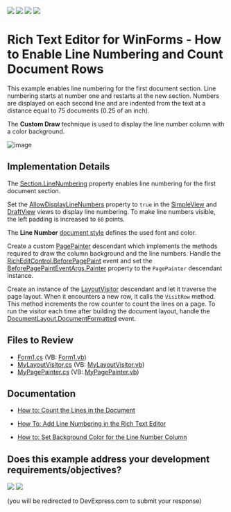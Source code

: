 <!-- default badges list -->
![](https://img.shields.io/endpoint?url=https://codecentral.devexpress.com/api/v1/VersionRange/128610217/24.2.1%2B)
[![](https://img.shields.io/badge/Open_in_DevExpress_Support_Center-FF7200?style=flat-square&logo=DevExpress&logoColor=white)](https://supportcenter.devexpress.com/ticket/details/T531470)
[![](https://img.shields.io/badge/📖_How_to_use_DevExpress_Examples-e9f6fc?style=flat-square)](https://docs.devexpress.com/GeneralInformation/403183)
[![](https://img.shields.io/badge/💬_Leave_Feedback-feecdd?style=flat-square)](#does-this-example-address-your-development-requirementsobjectives)
<!-- default badges end -->

# Rich Text Editor for WinForms - How to Enable Line Numbering and Count Document Rows

This example enables line numbering for the first document section. Line numbering starts at number one and restarts at the new section. Numbers are displayed on each second line and are indented from the text at a distance equal to 75 documents (0.25 of an inch).

The **Custom Draw** technique is used to display the line number column with a color background.

![image](./media/64f72e52-60cd-11e7-80c0-00155d624807.png)

## Implementation Details

The [Section.LineNumbering](https://docs.devexpress.com/OfficeFileAPI/DevExpress.XtraRichEdit.API.Native.Section.LineNumbering) property enables line numbering for the first document section.

Set the [AllowDisplayLineNumbers](https://docs.devexpress.com/OfficeFileAPI/DevExpress.XtraRichEdit.RichEditView.AllowDisplayLineNumbers) property to `true` in the [SimpleView](https://docs.devexpress.com/OfficeFileAPI/DevExpress.XtraRichEdit.SimpleView) and [DraftView](https://docs.devexpress.com/OfficeFileAPI/DevExpress.XtraRichEdit.DraftView) views to display line numbering. To make line numbers visible, the left padding is increased to `60` points.

The **Line Number** [document style](https://docs.devexpress.com/WindowsForms/117433/controls-and-libraries/rich-text-editor/text-formatting#document-styles) defines the used font and color.

Create a custom [PagePainter](https://docs.devexpress.com/OfficeFileAPI/DevExpress.XtraRichEdit.API.Layout.PagePainter) descendant which implements the methods required to draw the column background and the line numbers. Handle the [RichEditControl.BeforePagePaint](https://docs.devexpress.com/WindowsForms/DevExpress.XtraRichEdit.RichEditControl.BeforePagePaint) event and set the [BeforePagePaintEventArgs.Painter](https://docs.devexpress.com/OfficeFileAPI/DevExpress.XtraRichEdit.BeforePagePaintEventArgs.Painter) property to the `PagePainter` descendant instance.

Create an instance of the [LayoutVisitor](https://docs.devexpress.com/OfficeFileAPI/DevExpress.XtraRichEdit.API.Layout.LayoutVisitor) descendant and let it traverse the page layout. When it encounters a new row, it calls the `VisitRow` method. This method increments the row counter to count the lines on a page. To run the visitor each time after building the document layout, handle the [DocumentLayout.DocumentFormatted](https://docs.devexpress.com/OfficeFileAPI/DevExpress.XtraRichEdit.API.Layout.DocumentLayout.DocumentFormatted) event.

## Files to Review

* [Form1.cs](./CS/LineNumberingExample/Form1.cs) (VB: [Form1.vb](./VB/LineNumberingExample/Form1.vb))
* [MyLayoutVisitor.cs](./CS/LineNumberingExample/MyLayoutVisitor.cs) (VB: [MyLayoutVisitor.vb](./VB/LineNumberingExample/MyLayoutVisitor.vb))
* [MyPagePainter.cs](./CS/LineNumberingExample/MyPagePainter.cs) (VB: [MyPagePainter.vb](./VB/LineNumberingExample/MyPagePainter.vb))

## Documentation

* [How to: Count the Lines in the Document](https://docs.devexpress.com/WindowsForms/118972/controls-and-libraries/rich-text-editor/examples/layout/how-to-count-the-lines-in-the-document)

* [How To: Add Line Numbering in the Rich Text Editor](https://docs.devexpress.com/WindowsForms/116613/controls-and-libraries/rich-text-editor/examples/layout/how-to-add-line-numbering)
* [How to: Set Background Color for the Line Number Column](https://docs.devexpress.com/WindowsForms/118971/controls-and-libraries/rich-text-editor/examples/layout/how-to-set-background-color-for-the-line-number-column)
<!-- feedback -->
## Does this example address your development requirements/objectives?

[<img src="https://www.devexpress.com/support/examples/i/yes-button.svg"/>](https://www.devexpress.com/support/examples/survey.xml?utm_source=github&utm_campaign=winforms-richedit-enable-line-numbering-and-count-document-rows&~~~was_helpful=yes) [<img src="https://www.devexpress.com/support/examples/i/no-button.svg"/>](https://www.devexpress.com/support/examples/survey.xml?utm_source=github&utm_campaign=winforms-richedit-enable-line-numbering-and-count-document-rows&~~~was_helpful=no)

(you will be redirected to DevExpress.com to submit your response)
<!-- feedback end -->
